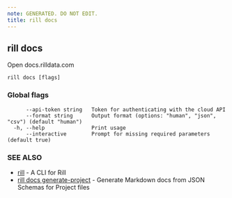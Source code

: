 ```yaml
---
note: GENERATED. DO NOT EDIT.
title: rill docs
---
```

## rill docs

Open docs.rilldata.com

```
rill docs [flags]
```

### Global flags

```
      --api-token string   Token for authenticating with the cloud API
      --format string      Output format (options: "human", "json", "csv") (default "human")
  -h, --help               Print usage
      --interactive        Prompt for missing required parameters (default true)
```

### SEE ALSO

* [rill](../cli.md)	 - A CLI for Rill
* [rill docs generate-project](generate-project.md)	 - Generate Markdown docs from JSON Schemas for Project files

